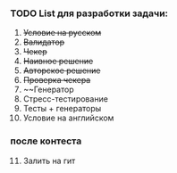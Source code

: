 ### **TODO List для разработки задачи:**

1. ~~Условие на русском~~
2. ~~Валидатор~~
3. ~~Чекер~~
4. ~~Наивное решение~~
5. ~~Авторское решение~~
6. ~~Проверка чекера~~
7. ~~Генератор
8. Стресс-тестирование
9. Тесты + генераторы
10. Условие на английском

### **после контеста**
11. Залить на гит
